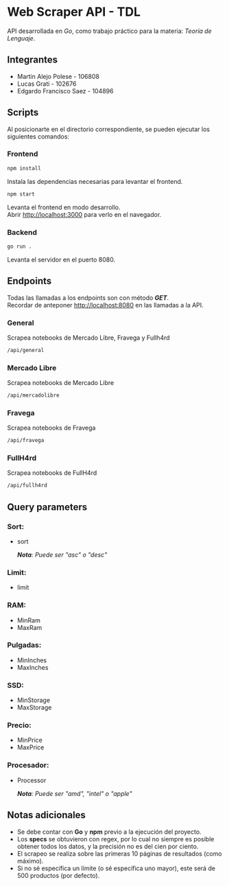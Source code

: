 # Web Scraper API - TDL

API desarrollada en *Go*, como trabajo práctico para la materia: *Teoría de Lenguaje*.

## Integrantes

- Martin Alejo Polese - 106808
- Lucas Grati - 102676
- Edgardo Francisco Saez - 104896

## Scripts

Al posicionarte en el directorio correspondiente, se pueden ejecutar los siguientes comandos:

### Frontend

```bash
npm install
```

Instala las dependencias necesarias para levantar el frontend.

```bash
npm start
```

Levanta el frontend en modo desarrollo.\
Abrir [http://localhost:3000](http://localhost:3000) para verlo en el navegador.

### Backend

```bash
go run .
```

Levanta el servidor en el puerto 8080.

## Endpoints

Todas las llamadas a los endpoints son con método ***GET***.\
Recordar de anteponer [http://localhost:8080](http://localhost:8080) en las llamadas a la API.

### General

Scrapea notebooks de Mercado Libre, Fravega y Fullh4rd

```bash
/api/general
```

### Mercado Libre

Scrapea notebooks de Mercado Libre

```bash
/api/mercadolibre
```

### Fravega

Scrapea notebooks de Fravega

```bash
/api/fravega
```

### FullH4rd

Scrapea notebooks de FullH4rd

```bash
/api/fullh4rd
```

## Query parameters

### Sort:

- sort

    ***Nota**: Puede ser "asc" o "desc"*

### Limit:

- limit

### RAM:

- MinRam
- MaxRam

### Pulgadas:

- MinInches
- MaxInches

### SSD:

- MinStorage
- MaxStorage

### Precio:

- MinPrice
- MaxPrice

### Procesador:

- Processor

    ***Nota**: Puede ser "amd", "intel" o "apple"*

## Notas adicionales

- Se debe contar con **Go** y **npm** previo a la ejecución del proyecto.
- Los **specs** se obtuvieron con regex, por lo cual no siempre es posible obtener todos los datos, y la precisión no es del cien por ciento.
- El scrapeo se realiza sobre las primeras 10 páginas de resultados (como máximo).
- Si no sé específica un límite (o sé específica uno mayor), este será de 500 productos (por defecto).